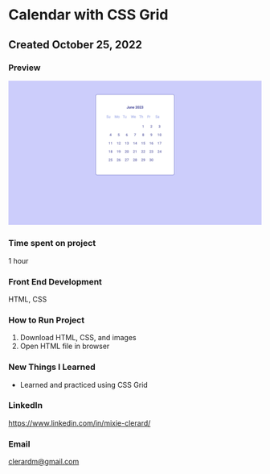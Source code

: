 # Calendar with CSS Grid

## Created October 25, 2022

### **Preview**
![calendar](calendar.png)

### **Time spent on project**
1 hour

### **Front End Development**
HTML, CSS

### **How to Run Project**
1. Download HTML, CSS, and images 
2. Open HTML file in browser

### **New Things I Learned**
- Learned and practiced using CSS Grid

### **LinkedIn**
https://www.linkedin.com/in/mixie-clerard/

### **Email**
clerardm@gmail.com